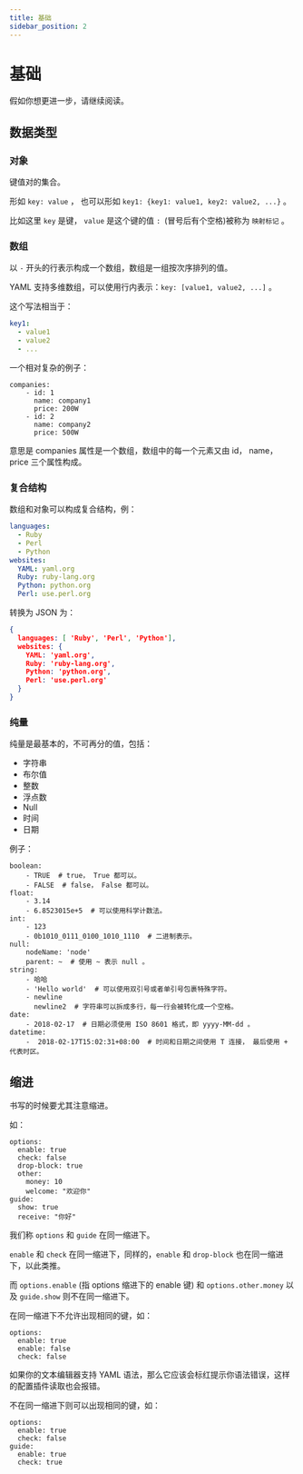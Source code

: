 ```yaml
---
title: 基础
sidebar_position: 2
---
```


# 基础

假如你想更进一步，请继续阅读。

## 数据类型

### 对象
键值对的集合。

形如 `key: value` ， 也可以形如 `key1: {key1: value1, key2: value2, ...}` 。

比如这里 `key` 是键， `value` 是这个键的值 `: `(冒号后有个空格)被称为 `映射标记` 。

### 数组
以 `-` 开头的行表示构成一个数组，数组是一组按次序排列的值。

YAML 支持多维数组，可以使用行内表示：`key: [value1, value2, ...]` 。

这个写法相当于：
```yaml
key1:
  - value1
  - value2
  - ...
```

一个相对复杂的例子：
```
companies:
    - id: 1
      name: company1
      price: 200W
    - id: 2
      name: company2
      price: 500W
```
意思是 companies 属性是一个数组，数组中的每一个元素又由 id， name， price 三个属性构成。

### 复合结构
数组和对象可以构成复合结构，例：

```yaml
languages:
  - Ruby
  - Perl
  - Python
websites:
  YAML: yaml.org
  Ruby: ruby-lang.org
  Python: python.org
  Perl: use.perl.org
```

转换为 JSON 为：
```json
{
  languages: [ 'Ruby', 'Perl', 'Python'],
  websites: {
    YAML: 'yaml.org',
    Ruby: 'ruby-lang.org',
    Python: 'python.org',
    Perl: 'use.perl.org'
  }
}
```

### 纯量
纯量是最基本的，不可再分的值，包括：
- 字符串
- 布尔值
- 整数
- 浮点数
- Null
- 时间
- 日期

例子：
```
boolean:
    - TRUE  # true， True 都可以。
    - FALSE  # false， False 都可以。
float:
    - 3.14
    - 6.8523015e+5  # 可以使用科学计数法。
int:
    - 123
    - 0b1010_0111_0100_1010_1110  # 二进制表示。
null:
    nodeName: 'node'
    parent: ~  # 使用 ~ 表示 null 。
string:
    - 哈哈
    - 'Hello world'  # 可以使用双引号或者单引号包裹特殊字符。
    - newline
      newline2  # 字符串可以拆成多行，每一行会被转化成一个空格。
date:
    - 2018-02-17  # 日期必须使用 ISO 8601 格式，即 yyyy-MM-dd 。
datetime:
    -  2018-02-17T15:02:31+08:00  # 时间和日期之间使用 T 连接， 最后使用 + 代表时区。
```

## 缩进
书写的时候要尤其注意缩进。

如：
```
options:
  enable: true
  check: false
  drop-block: true
  other:
    money: 10
    welcome: "欢迎你"
guide:
  show: true
  receive: "你好"
```

我们称 `options` 和 `guide` 在同一缩进下。

`enable` 和 `check` 在同一缩进下，同样的，`enable` 和 `drop-block` 也在同一缩进下，以此类推。

而 `options.enable` (指 options 缩进下的 enable 键) 和 `options.other.money` 以及 `guide.show` 则不在同一缩进下。

在同一缩进下不允许出现相同的键，如：

```
options:
  enable: true
  enable: false
  check: false
```

如果你的文本编辑器支持 YAML 语法，那么它应该会标红提示你语法错误，这样的配置插件读取也会报错。

不在同一缩进下则可以出现相同的键，如：

```
options:
  enable: true
  check: false
guide:
  enable: true
  check: true
```
